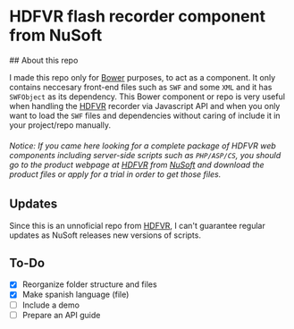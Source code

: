 # HDFVR flash recorder component from NuSoft
## About this repo

I made this repo only for [Bower](bower.io) purposes, to act as a component. It only contains neccesary front-end files such as `SWF` and some `XML` and it has `SWFObject` as its dependency. This Bower component or repo is very useful when handling the [HDFVR](www.hdfvr.com) recorder via Javascript API and when you only want to load the `SWF` files and dependencies without caring of include it in your project/repo manually.

###### Notice: If you came here looking for a complete package of HDFVR web components including server-side scripts such as `PHP/ASP/CS`, you should go to the product webpage at [HDFVR](www.hdfvr.com) from [NuSoft](www.nusofthq.com) and download the product files or apply for a trial in order to get those files.

## Updates
Since this is an unnoficial repo from [HDFVR](www.hdfvr.com), I can't guarantee regular updates as NuSoft releases new versions of scripts.

## To-Do
* [x] Reorganize folder structure and files
* [x] Make spanish language (file)
* [ ] Include a demo
* [ ] Prepare an API guide